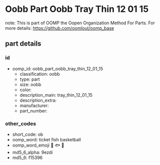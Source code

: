 # Oobb Part Oobb Tray Thin 12 01 15  

note: This is part of OOMP the Oopen Organization Method For Parts. For more details: https://github.com/oomlout/oomp_base

##  part details





### id
* oomp_id: oobb_part_oobb_tray_thin_12_01_15
  * classification: oobb
  * type: part
  * size: oobb
  * color: 
  * description_main: tray_thin_12_01_15
  * description_extra: 
  * manufacturer: 
  * part_number: 

### other_codes
* short_code: ob
* oomp_word: ticket fish basketball
* oomp_word_emoji :ticket: :fish: :basketball:
* md5_6_alpha: 9ezdi
* md5_6: f15396